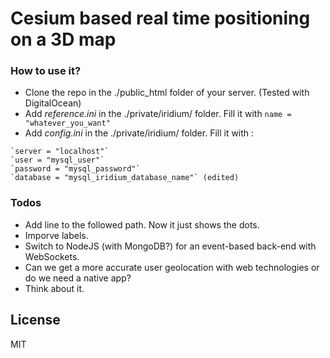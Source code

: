 
# Cesium based real time positioning on a 3D map

### How to use it?

  - Clone the repo in the ./public_html folder of your server. (Tested with DigitalOcean)
  - Add *reference.ini* in the ./private/iridium/ folder. Fill it with `name = "whatever_you_want"`
  - Add *config.ini* in the ./private/iridium/ folder. Fill it with :
  ```
`server = "localhost"`
`user = "mysql_user"`
`password = "mysql_password"`
`database = "mysql_iridium_database_name"` (edited)
```

### Todos

 - Add line to the followed path. Now it just shows the dots.
 - Imporve labels.
 - Switch to NodeJS (with MongoDB?) for an event-based back-end with WebSockets.
 - Can we get a more accurate user geolocation with web technologies or do we need a native app?
 - Think about it.

License
----

MIT

